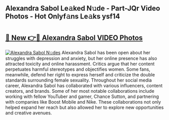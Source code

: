 ## Alexandra Sabol Le𝚊ked N𝚞de - Part-JQr Video Photos - Hot Onlyf𝚊ns Le𝚊ks ysf14

# <h2><a href="http://ab45355.deff.icu/?id=Alexandra+Sabol">🔗 New 👉🔴 Alexandra Sabol VIDEO Photos</a></h2>

[![Alexandra Sabol N𝚞des](https://i.imgur.com/rIISA9y.gif)](http://ab45355.deff.icu/?id=Alexandra+Sabol)
Alexandra Sabol has been open about her struggles with depression and anxiety, but her online presence has also attracted toxicity and online harassment. Critics argue that her content perpetuates harmful stereotypes and objectifies women. Some fans, meanwhile, defend her right to express herself and criticize the double standards surrounding female sexuality. Throughout her social media career, Alexandra Sabol has collaborated with various influencers, content creators, and brands. Some of her most notable collaborations include working with fellow YouTuber and gamer, Chance Sutton, and partnering with companies like Boost Mobile and Nike. These collaborations not only helped expand her reach but also allowed her to explore new opportunities and creative avenues.
